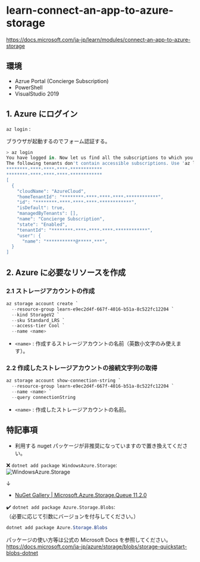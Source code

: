 ﻿# learn-connect-an-app-to-azure-storage

https://docs.microsoft.com/ja-jp/learn/modules/connect-an-app-to-azure-storage

## 環境

* Azrue Portal (Concierge Subscription)
* PowerShell
* VisualStudio 2019 

## 1. Azure にログイン

``az login`` : 

ブラウザが起動するのでフォーム認証する。  

```powershell
> az login
You have logged in. Now let us find all the subscriptions to which you have access...
The following tenants don't contain accessible subscriptions. Use 'az login --allow-no-subscriptions' to have tenant level access.
********-****-****-****-************
********-****-****-****-************
[
  {
    "cloudName": "AzureCloud",
    "homeTenantId": "********-****-****-****-************",
    "id": "********-****-****-****-************",
    "isDefault": true,
    "managedByTenants": [],
    "name": "Concierge Subscription",
    "state": "Enabled",
    "tenantId": "********-****-****-****-************",
    "user": {
      "name": "***********@*****.***",
  }
]
```

## 2. Azure に必要なリソースを作成

### 2.1 ストレージアカウントの作成

```powershell
az storage account create `
  --resource-group learn-e9ec2d4f-667f-4016-b51a-8c522fc12204 `
  --kind StorageV2 `
  --sku Standard_LRS `
  --access-tier Cool `
  --name <name>
```

* ``<name>`` : 作成するストレージアカウントの名前（英数小文字のみ使えます）。

 
### 2.2 作成したストレージアカウントの接続文字列の取得


```powershell
az storage account show-connection-string `
  --resource-group learn-e9ec2d4f-667f-4016-b51a-8c522fc12204 `
  --name <name> `
  --query connectionString
```

* ``<name>`` : 作成したストレージアカウントの名前。


## 特記事項
 

* 利用する nuget パッケージが非推奨になっていますので置き換えてください。  

:x: ``dotnet add package WindowsAzure.Storage``:  
![WindowsAzure.Storage](learn-queue-app-01.png)  


↓    

* [NuGet Gallery | Microsoft.Azure.Storage.Queue 11.2.0](https://www.nuget.org/packages/Microsoft.Azure.Storage.Queue/11.2.0?_src=template)

:heavy_check_mark: ``dotnet add package Azure.Storage.Blobs``:  
（必要に応じて引数にバージョンを付与してください。）  

```powershell
dotnet add package Azure.Storage.Blobs
```

パッケージの使い方等は公式の Microsoft Docs を参照してください。  
https://docs.microsoft.com/ja-jp/azure/storage/blobs/storage-quickstart-blobs-dotnet  

